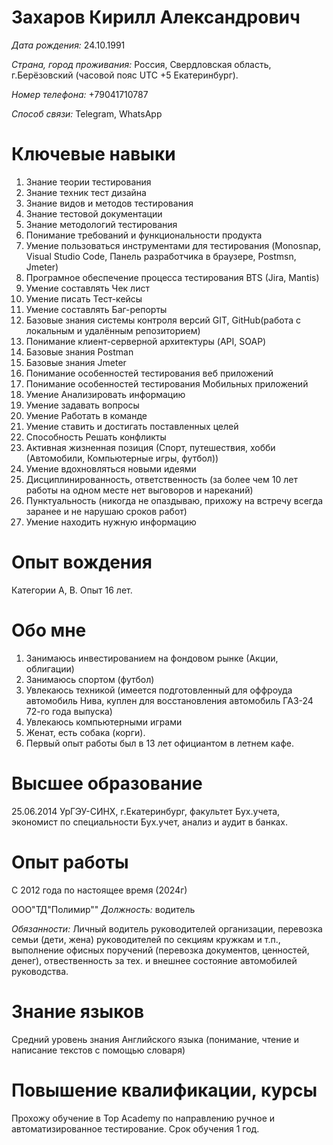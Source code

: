 # Захаров Кирилл Александрович

_Дата рождения:_ 24.10.1991

_Страна, город проживания:_ Россия, Свердловская область, г.Берёзовский (часовой пояс UTC +5 Екатеринбург).

_Номер телефона:_ +79041710787

 _Способ связи:_ Telegram, WhatsApp
 # Ключевые навыки

   
 1. Знание теории тестирования
 2. Знание техник тест дизайна
 3. Знание видов и методов тестирования
 4. Знание тестовой документации
 5. Знание методологий тестирования
 6. Понимание требований и функциональности продукта 
 7. Умение пользоваться инструментами для тестирования (Monosnap, Visual Studio Code, Панель разработчика в браузере, Postmsn, Jmeter)
 8. Програмное обеспечение процесса тестирования BTS (Jira, Mantis)
 9. Умение составлять Чек лист
 10. Умение писать Тест-кейсы
 11. Умение составлять Баг-репорты
 12. Базовые знания системы контроля версий GIT, GitHub(работа с локальным и удалённым репозиторием)
 13. Понимание клиент-серверной архитектуры (API, SOAP)
 14. Базовые знания Postman
 15. Базовые знания Jmeter
 16. Понимание особенностей тестирования веб приложений
 17. Понимание особенностей тестирования Мобильных приложений
 18. Умение Анализировать информацию
 19. Умение задавать вопросы
 20. Умение Работать в команде 
 21. Умение ставить и достигать поставленных целей 
 22. Способность Решать конфликты
 23. Активная жизненная позиция (Спорт, путешествия, хобби (Автомобили, Компьютерные игры, футбол))
 24. Умение вдохновляться новыми идеями
 25. Дисциплинированность, ответственность (за более чем 10 лет работы на одном месте нет выговоров и нареканий)
 26. Пунктуальность (никогда не опаздываю, прихожу на встречу всегда заранее и не нарушаю сроков работ)
 27. Умение находить нужную информацию
   
   # Опыт вождения
   Категории А, В. Опыт 16 лет.
   # Обо мне
   1. Занимаюсь инвестированием на фондовом рынке (Акции, облигации)
   2. Занимаюсь спортом (футбол)
   3. Увлекаюсь техникой (имеется подготовленный для оффроуда автомобиль Нива, куплен для восстановления автомобиль ГАЗ-24 72-го года выпуска)
   4. Увлекаюсь компьютерными играми
   5. Женат, есть собака (корги).
   6. Первый опыт работы был в 13 лет официантом в летнем кафе.
   # Высшее образование
   25.06.2014 УрГЭУ-СИНХ, г.Екатеринбург, факультет Бух.учета, экономист по специальности Бух.учет, анализ и аудит в банках.
   # Опыт работы
   С 2012 года по настоящее время (2024г)
   
   ООО"ТД"Полимир""
   _Должность:_ водитель
   
   _Обязанности:_ Личный водитель руководителей организации, перевозка семьи (дети, жена) руководителей по секциям кружкам и т.п., выполнение офисных поручений (перевозка документов, ценностей, денег), отвественность за тех. и внешнее состояние автомобилей руководства.
# Знание языков
Средний уровень знания Английского языка (понимание, чтение и написание текстов с помощью словаря)
# Повышение квалификации, курсы
Прохожу обучение в Top Academy по направлению ручное и автоматизированное тестирование. Срок обучения 1 год.